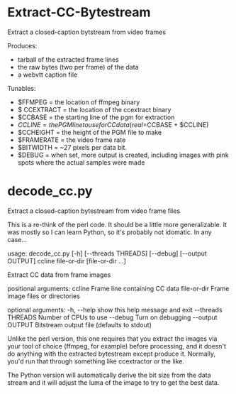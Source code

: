 # Extract-CC-Bytestream
Extract a closed-caption bytstream from video frames

Produces:
  * tarball of the extracted frame lines
  * the raw bytes (two per frame) of the data
  * a webvtt caption file

Tunables:
* $FFMPEG = the location of ffmpeg binary
* $ CCEXTRACT = the location of the ccextract binary
* $CCBASE = the starting line of the pgm for extraction
* $CCLINE = the PGM line to use for CC data (real=$CCBASE + $CCLINE)
* $CCHEIGHT = the height of the PGM file to make
* $FRAMERATE = the video frame rate
* $BITWIDTH = ~27 pixels per data bit.
* $DEBUG = when set, more output is created, including images with pink spots where the actual samples were made

# decode_cc.py

Extract a closed-caption bytestream from video frame files

This is a re-think of the perl code.  It should be a little more generalizable.
It was mostly so I can learn Python, so it's probably not idomatic.
In any case...

  usage: decode_cc.py [-h] [--threads THREADS] [--debug] [--output OUTPUT]
                      ccline file-or-dir [file-or-dir ...]

  Extract CC data from frame images

  positional arguments:
    ccline             Frame line containing CC data
    file-or-dir        Frame image files or directories

  optional arguments:
    -h, --help         show this help message and exit
    --threads THREADS  Number of CPUs to use
    --debug            Turn on debugging
    --output OUTPUT    Bitstream output file (defaults to stdout)


Unlike the perl version, this one requires that you extract the images via
your tool of choice (ffmpeg, for example) before processing, and it doesn't do
anything with the extracted bytestream except produce it.  Normally, you'd run
that through something like ccextractor or the like.

The Python version will automatically derive the bit size from the data stream
and it will adjust the luma of the image to try to get the best data.
